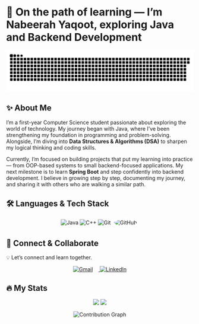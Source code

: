  # 🌱 On the path of learning — I’m Nabeerah Yaqoot, exploring Java and Backend Development

<picture>
  <source media="(prefers-color-scheme: dark)" srcset="https://raw.githubusercontent.com/nabeerah27/nabeerah27/output/github-snake-dark.svg" />
  <source media="(prefers-color-scheme: light)" srcset="https://raw.githubusercontent.com/nabeerah27/nabeerah27/output/github-snake.svg" />
  <img alt="github-snake" src="https://raw.githubusercontent.com/nabeerah27/nabeerah27/output/github-snake.svg" />
</picture>

## ✨ About Me  

I’m a first-year Computer Science student passionate about exploring the world of technology. My journey began with Java, where I’ve been strengthening my foundation in programming and problem-solving. Alongside, I’m diving into **Data Structures & Algorithms (DSA)** to sharpen my logical thinking and coding skills.  

Currently, I’m focused on building projects that put my learning into practice — from OOP-based systems to small backend-focused applications. My next milestone is to learn **Spring Boot** and step confidently into backend development. I believe in growing step by step, documenting my journey, and sharing it with others who are walking a similar path. 

## 🛠️ Languages & Tech Stack 

<p align="center">
  <!-- Java -->
  <img src="https://cdn.jsdelivr.net/gh/devicons/devicon/icons/java/java-original.svg" height="40" title="Java" alt="Java" />
  
  <!-- C++ -->
  <img src="https://cdn.jsdelivr.net/gh/devicons/devicon/icons/cplusplus/cplusplus-original.svg" height="40" title="C++" alt="C++" />
  
  <!-- Git -->
  <img src="https://cdn.jsdelivr.net/gh/devicons/devicon/icons/git/git-original.svg" height="40" title="Git" alt="Git" />
  
  <!-- GitHub (White Logo with Tooltip) -->
  <img src="https://upload.wikimedia.org/wikipedia/commons/9/91/Octicons-mark-github.svg" height="40" title="GitHub" alt="GitHub" style="background-color:white; border-radius:50%; padding:5px;" />
</p>

## 🔗 Connect & Collaborate

💡 Let’s connect and learn together. 

<p align="center">
  <!-- Gmail -->
  <a href="mailto:nabeerahyaqoot@gmail.com" target="_blank">
    <img src="https://cdn-icons-png.flaticon.com/512/281/281769.png" height="40" title="Gmail" alt="Gmail" style="margin-right: 15px;" />
  </a>
  
  <!-- LinkedIn -->
  <a href="https://www.linkedin.com/in/YOUR-LINKEDIN-USERNAME" target="_blank">
    <img src="https://cdn-icons-png.flaticon.com/512/174/174857.png" height="40" title="LinkedIn" alt="LinkedIn" />
  </a>
</p>

## 🔥 My Stats 

<div align="center">
  
  <img src="https://github-readme-stats.vercel.app/api?username=nabeerah27&show_icons=true&theme=dark&bg_color=000000&title_color=ff9800&icon_color=ff9800&text_color=ffffff&hide_border=true" height="180px"/>
  
  <img src="https://github-readme-stats.vercel.app/api/top-langs/?username=nabeerah27&layout=compact&theme=dark&bg_color=000000&title_color=ff9800&text_color=ffffff&hide_border=true" height="180px"/>
  
</div>

<p align="center">
  <img src="https://github-readme-activity-graph.vercel.app/graph?username=nabeerah27&bg_color=000000&color=ff9800&line=ff9800&point=ffffff&area=true&hide_border=true" alt="Contribution Graph" />
</p>
